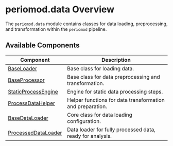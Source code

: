 # periomod.data Overview

The `periomod.data` module contains classes for data loading, preprocessing, and transformation within the `periomod` pipeline.

## Available Components

| Component              | Description                                                         |
|------------------------|---------------------------------------------------------------------|
| [BaseLoader](baseloader.md)               | Base class for loading data.                                 |
| [BaseProcessor](baseprocessor.md)         | Base class for data preprocessing and transformation.        |
| [StaticProcessEngine](staticengine.md)    | Engine for static data processing steps.                     |
| [ProcessDataHelper](datahelper.md)        | Helper functions for data transformation and preparation.    |
| [BaseDataLoader](basedataloader.md)       | Core class for data loading configuration.                   |
| [ProcessedDataLoader](dataloader.md)      | Data loader for fully processed data, ready for analysis.    |
